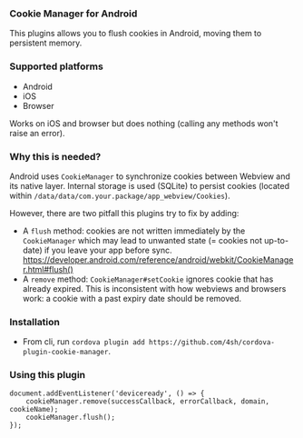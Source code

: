 ### Cookie Manager for Android ###

This plugins allows you to flush cookies in Android, moving them to persistent memory. 

### Supported platforms

* Android
* iOS
* Browser

Works on iOS and browser but does nothing (calling any methods won't raise an error).

### Why this is needed?

Android uses `CookieManager` to synchronize cookies between Webview and its native layer. Internal storage is used (SQLite)
 to persist cookies (located within `/data/data/com.your.package/app_webview/Cookies`).
 
However, there are two pitfall this plugins try to fix by adding:
* A `flush` method: cookies are not written immediately by the `CookieManager` which may lead to unwanted state (= cookies not up-to-date) if you leave your app before sync. https://developer.android.com/reference/android/webkit/CookieManager.html#flush() 
* A `remove` method: `CookieManager#setCookie` ignores cookie that has already expired. This is inconsistent with how webviews and browsers work: a cookie with a past expiry date should be removed.
 
 
### Installation ###

* From cli, run `cordova plugin add https://github.com/4sh/cordova-plugin-cookie-manager`.

### Using this plugin ###

```
document.addEventListener('deviceready', () => {
    cookieManager.remove(successCallback, errorCallback, domain, cookieName);
    cookieManager.flush();
});
```
